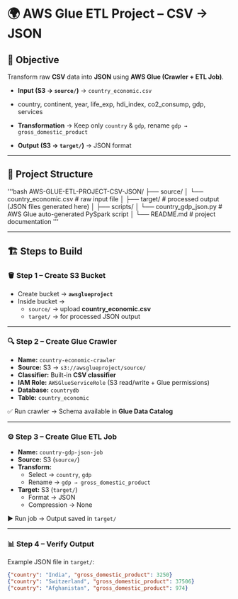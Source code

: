 # 🌍 AWS Glue ETL Project – CSV → JSON  

## 🎯 Objective  
Transform raw **CSV** data into **JSON** using **AWS Glue (Crawler + ETL Job)**.  

- **Input (S3 → `source/`)** → `country_economic.csv`  
- country, continent, year, life_exp, hdi_index, co2_consump, gdp, services

 - **Transformation** → Keep only `country` & `gdp`, rename `gdp → gross_domestic_product`  
- **Output (S3 → `target/`)** → JSON format  

---

## 📂 Project Structure  

'''bash
AWS-GLUE-ETL-PROJECT-CSV-JSON/
├── source/
│   └── country_economic.csv   # raw input file
│
├── target/                    # processed output (JSON files generated here)
│
├── scripts/
│   └── country_gdp_json.py    # AWS Glue auto-generated PySpark script
│
└── README.md                  # project documentation
'''


---

## 🏗️ Steps to Build  

### 🪣 Step 1 – Create S3 Bucket  
- Create bucket → **`awsglueproject`**  
- Inside bucket →  
  - `source/` → upload **country_economic.csv**  
  - `target/` → for processed JSON output  

---

### 🔍 Step 2 – Create Glue Crawler  
- **Name:** `country-economic-crawler`  
- **Source:** S3 → `s3://awsglueproject/source/`  
- **Classifier:** Built-in **CSV classifier**  
- **IAM Role:** `AWSGlueServiceRole` (S3 read/write + Glue permissions)  
- **Database:** `countrydb`  
- **Table:** `country_economic`  

✅ Run crawler → Schema available in **Glue Data Catalog**  

---

### ⚙️ Step 3 – Create Glue ETL Job  
- **Name:** `country-gdp-json-job`  
- **Source:** S3 (`source/`)  
- **Transform:**  
  - Select → `country`, `gdp`  
  - Rename → `gdp → gross_domestic_product`  
- **Target:** S3 (`target/`)  
  - Format → JSON  
  - Compression → None  

▶️ Run job → Output saved in `target/`  

---

### 📊 Step 4 – Verify Output  
Example JSON file in `target/`:  
```json
{"country": "India", "gross_domestic_product": 3250}
{"country": "Switzerland", "gross_domestic_product": 37506}
{"country": "Afghanistan", "gross_domestic_product": 974}
